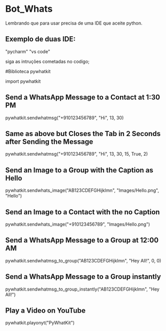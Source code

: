 # Bot_Whats

Lembrando que para usar precisa de uma IDE que aceite python.

## Exemplo de duas IDE:

"pycharm"
"vs code"

siga as intruções cometadas no codigo;

#Biblioteca pywhatkit

import pywhatkit

## Send a WhatsApp Message to a Contact at 1:30 PM
pywhatkit.sendwhatmsg("+910123456789", "Hi", 13, 30)

## Same as above but Closes the Tab in 2 Seconds after Sending the Message
pywhatkit.sendwhatmsg("+910123456789", "Hi", 13, 30, 15, True, 2)

## Send an Image to a Group with the Caption as Hello
pywhatkit.sendwhats_image("AB123CDEFGHijklmn", "Images/Hello.png", "Hello")

## Send an Image to a Contact with the no Caption
pywhatkit.sendwhats_image("+910123456789", "Images/Hello.png")

## Send a WhatsApp Message to a Group at 12:00 AM
pywhatkit.sendwhatmsg_to_group("AB123CDEFGHijklmn", "Hey All!", 0, 0)

## Send a WhatsApp Message to a Group instantly
pywhatkit.sendwhatmsg_to_group_instantly("AB123CDEFGHijklmn", "Hey All!")

## Play a Video on YouTube
pywhatkit.playonyt("PyWhatKit")
